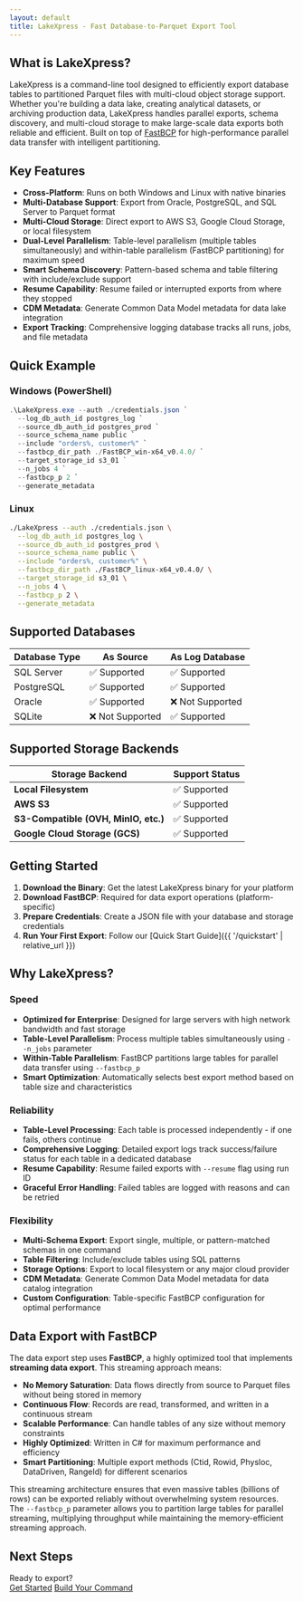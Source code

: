 ```yaml
---
layout: default
title: LakeXpress - Fast Database-to-Parquet Export Tool
---
```


## What is LakeXpress?

LakeXpress is a command-line tool designed to efficiently export database tables to partitioned Parquet files with multi-cloud object storage support. Whether you're building a data lake, creating analytical datasets, or archiving production data, LakeXpress handles parallel exports, schema discovery, and multi-cloud storage to make large-scale data exports both reliable and efficient. Built on top of [FastBCP](https://www.arpe.io/fastbcp/?v=82a9e4d26595) for high-performance parallel data transfer with intelligent partitioning.

## Key Features

- **Cross-Platform**: Runs on both Windows and Linux with native binaries
- **Multi-Database Support**: Export from Oracle, PostgreSQL, and SQL Server to Parquet format
- **Multi-Cloud Storage**: Direct export to AWS S3, Google Cloud Storage, or local filesystem
- **Dual-Level Parallelism**: Table-level parallelism (multiple tables simultaneously) and within-table parallelism (FastBCP partitioning) for maximum speed
- **Smart Schema Discovery**: Pattern-based schema and table filtering with include/exclude support
- **Resume Capability**: Resume failed or interrupted exports from where they stopped
- **CDM Metadata**: Generate Common Data Model metadata for data lake integration
- **Export Tracking**: Comprehensive logging database tracks all runs, jobs, and file metadata

## Quick Example

### Windows (PowerShell)
```powershell
.\LakeXpress.exe --auth ./credentials.json `
  --log_db_auth_id postgres_log `
  --source_db_auth_id postgres_prod `
  --source_schema_name public `
  --include "orders%, customer%" `
  --fastbcp_dir_path ./FastBCP_win-x64_v0.4.0/ `
  --target_storage_id s3_01 `
  --n_jobs 4 `
  --fastbcp_p 2 `
  --generate_metadata
```

### Linux
```bash
./LakeXpress --auth ./credentials.json \
  --log_db_auth_id postgres_log \
  --source_db_auth_id postgres_prod \
  --source_schema_name public \
  --include "orders%, customer%" \
  --fastbcp_dir_path ./FastBCP_linux-x64_v0.4.0/ \
  --target_storage_id s3_01 \
  --n_jobs 4 \
  --fastbcp_p 2 \
  --generate_metadata
```

## Supported Databases

| Database Type | As Source | As Log Database |
|---------------|-----------|-----------------|
| SQL Server | ✅ Supported | ✅ Supported |
| PostgreSQL | ✅ Supported | ✅ Supported |
| Oracle | ✅ Supported | ❌ Not Supported |
| SQLite | ❌ Not Supported | ✅ Supported |

## Supported Storage Backends

| Storage Backend | Support Status |
|----------------|----------------|
| **Local Filesystem** | ✅ Supported |
| **AWS S3** | ✅ Supported |
| **S3-Compatible (OVH, MinIO, etc.)** | ✅ Supported |
| **Google Cloud Storage (GCS)** | ✅ Supported |

## Getting Started

1. **Download the Binary**: Get the latest LakeXpress binary for your platform
2. **Download FastBCP**: Required for data export operations (platform-specific)
3. **Prepare Credentials**: Create a JSON file with your database and storage credentials
4. **Run Your First Export**: Follow our [Quick Start Guide]({{ '/quickstart' | relative_url }})

## Why LakeXpress?

### Speed
- **Optimized for Enterprise**: Designed for large servers with high network bandwidth and fast storage
- **Table-Level Parallelism**: Process multiple tables simultaneously using `--n_jobs` parameter
- **Within-Table Parallelism**: FastBCP partitions large tables for parallel data transfer using `--fastbcp_p`
- **Smart Optimization**: Automatically selects best export method based on table size and characteristics

### Reliability
- **Table-Level Processing**: Each table is processed independently - if one fails, others continue
- **Comprehensive Logging**: Detailed export logs track success/failure status for each table in a dedicated database
- **Resume Capability**: Resume failed exports with `--resume` flag using run ID
- **Graceful Error Handling**: Failed tables are logged with reasons and can be retried

### Flexibility
- **Multi-Schema Export**: Export single, multiple, or pattern-matched schemas in one command
- **Table Filtering**: Include/exclude tables using SQL patterns
- **Storage Options**: Export to local filesystem or any major cloud provider
- **CDM Metadata**: Generate Common Data Model metadata for data catalog integration
- **Custom Configuration**: Table-specific FastBCP configuration for optimal performance

## Data Export with FastBCP

The data export step uses **FastBCP**, a highly optimized tool that implements **streaming data export**. This streaming approach means:

- **No Memory Saturation**: Data flows directly from source to Parquet files without being stored in memory
- **Continuous Flow**: Records are read, transformed, and written in a continuous stream
- **Scalable Performance**: Can handle tables of any size without memory constraints
- **Highly Optimized**: Written in C# for maximum performance and efficiency
- **Smart Partitioning**: Multiple export methods (Ctid, Rowid, Physloc, DataDriven, RangeId) for different scenarios

This streaming architecture ensures that even massive tables (billions of rows) can be exported reliably without overwhelming system resources. The `--fastbcp_p` parameter allows you to partition large tables for parallel streaming, multiplying throughput while maintaining the memory-efficient streaming approach.

## Next Steps

<div class="card">
<div class="card-header">Ready to export?</div>
<a href="{{ '/quickstart' | relative_url }}" class="btn btn-primary">Get Started</a>
<a href="{{ '/command-builder' | relative_url }}" class="btn btn-secondary">Build Your Command</a>
</div>
